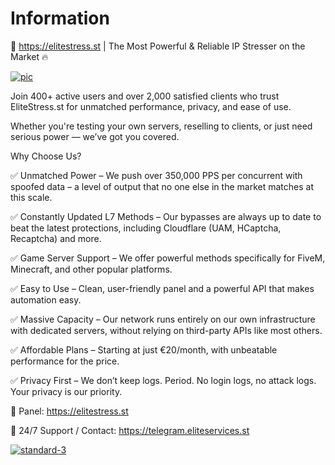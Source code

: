 # Information
🚀 https://elitestress.st | The Most Powerful & Reliable IP Stresser on the Market 🔥

<a href="https://elitestress.st?github"><img src="https://i.ibb.co/HLmdGrZQ/photo-2025-07-07-14-35-40.jpg" alt="pic" border="0"></a>

Join 400+ active users and over 2,000 satisfied clients who trust EliteStress.st for unmatched performance, privacy, and ease of use.

Whether you're testing your own servers, reselling to clients, or just need serious power — we’ve got you covered.

Why Choose Us?

✅ Unmatched Power – We push over 350,000 PPS per concurrent with spoofed data – a level of output that no one else in the market matches at this scale.

✅ Constantly Updated L7 Methods – Our bypasses are always up to date to beat the latest protections, including Cloudflare (UAM, HCaptcha, Recaptcha) and more.

✅ Game Server Support – We offer powerful methods specifically for FiveM, Minecraft, and other popular platforms.

✅ Easy to Use – Clean, user-friendly panel and a powerful API that makes automation easy.

✅ Massive Capacity – Our network runs entirely on our own infrastructure with dedicated servers, without relying on third-party APIs like most others.

✅ Affordable Plans – Starting at just €20/month, with unbeatable performance for the price.

✅ Privacy First – We don’t keep logs. Period. No login logs, no attack logs. Your privacy is our priority.

🔗 Panel: https://elitestress.st

👥 24/7 Support / Contact: https://telegram.eliteservices.st

<a href="https://elitestress.st?github"><img src="https://i.ibb.co/xtjGw8qm/elitenetwork.gif" alt="standard-3" border="0"></a>
